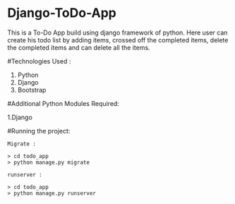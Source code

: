 # Django-ToDo-App

This is a To-Do App build using django framework of python. Here user can create his todo list by adding items, crossed off the completed items, delete the completed items and can delete all the items.

#Technologies Used :

1. Python
2. Django
3. Bootstrap


#Additional Python Modules Required:

1.Django

#Running the project:

    Migrate :

    > cd todo_app
    > python manage.py migrate

    runserver :

    > cd todo_app 
    > python manage.py runserver  

